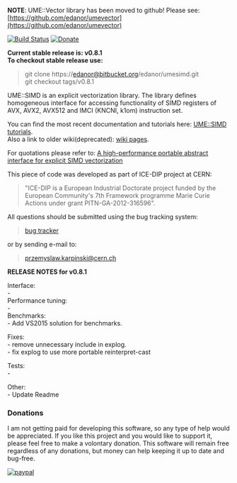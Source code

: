 
**NOTE**: UME::Vector library has been moved to github! Please see: [https://github.com/edanor/umevector](https://github.com/edanor/umevector)

[![Build Status](https://travis-ci.org/edanor/umesimd.svg?style=flat-square)](https://travis-ci.org/edanor/umesimd)
[![Donate](https://img.shields.io/badge/Donate-PayPal-green.svg)](https://www.paypal.com/cgi-bin/webscr?cmd=_s-xclick&hosted_button_id=FR5JS6UV3PPLC)

**Current stable release is: v0.8.1**  
**To checkout stable release use:**  
 > git clone https://edanor@bitbucket.org/edanor/umesimd.git  
 > git checkout tags/v0.8.1

UME::SIMD is an explicit vectorization library. The library defines homogeneous interface for accessing functionality of SIMD registers of AVX, AVX2, AVX512 and IMCI (KNCNI, k1om) instruction set. 

You can find the most recent documentation and tutorials here: [UME::SIMD tutorials](https://gain-performance.com/ume/).   
Also a link to older wiki(deprecated): [wiki pages](https://bitbucket.org/edanor/umesimd/wiki/Home).

For quotations please refer to: [A high-performance portable abstract interface for explicit SIMD vectorization](http://dl.acm.org/citation.cfm?id=3026939)
  
This piece of code was developed as part of ICE-DIP project at CERN:  
 >   "ICE-DIP is a European Industrial Doctorate project funded by the 
 >   European Community's 7th Framework programme Marie Curie Actions under grant
 >   PITN-GA-2012-316596".

 All questions should be submitted using the bug tracking system:

   >   [bug tracker](https://bitbucket.org/edanor/umesimd/issues)


or by sending e-mail to:

   >   przemyslaw.karpinski@cern.ch

   
**RELEASE NOTES for v0.8.1**  

Interface:  
    -  
Performance tuning:  
    -  
Benchmarks:  
    - Add VS2015 solution for benchmarks.  
  
Fixes:  
    - remove unnecessary include in explog.  
    - fix explog to use more portable reinterpret-cast  
    
Tests:  
    -  

Other:  
    - Update Readme  

### Donations
I am not getting paid for developing this software, so any type of help would be appreciated. If you like this project and you would like to support it, please feel free to make a volontary donation. This software will remain free regardless of any donations, but money can help keeping it up to date and bug-free.

[![paypal](https://www.paypalobjects.com/en_US/i/btn/btn_donateCC_LG.gif)](https://www.paypal.com/cgi-bin/webscr?cmd=_s-xclick&hosted_button_id=FR5JS6UV3PPLC)
